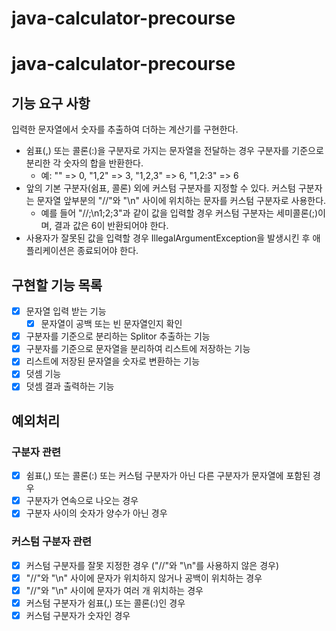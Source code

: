 # java-calculator-precourse

# java-calculator-precourse

## 기능 요구 사항
입력한 문자열에서 숫자를 추출하여 더하는 계산기를 구현한다.

- 쉼표(,) 또는 콜론(:)을 구분자로 가지는 문자열을 전달하는 경우 구분자를 기준으로 분리한 각 숫자의 합을 반환한다.
    - 예: "" => 0, "1,2" => 3, "1,2,3" => 6, "1,2:3" => 6
- 앞의 기본 구분자(쉼표, 콜론) 외에 커스텀 구분자를 지정할 수 있다. 커스텀 구분자는 문자열 앞부분의 "//"와 "\n" 사이에 위치하는 문자를 커스텀 구분자로 사용한다.
    - 예를 들어 "//;\n1;2;3"과 같이 값을 입력할 경우 커스텀 구분자는 세미콜론(;)이며, 결과 값은 6이 반환되어야 한다.
- 사용자가 잘못된 값을 입력할 경우 IllegalArgumentException을 발생시킨 후 애플리케이션은 종료되어야 한다.

## 구현할 기능 목록
- [x] 문자열 입력 받는 기능
    - [x] 문자열이 공백 또는 빈 문자열인지 확인
- [x] 구분자를 기준으로 분리하는 Splitor 추출하는 기능
- [x] 구분자를 기준으로 문자열을 분리하여 리스트에 저장하는 기능
- [x] 리스트에 저장된 문자열을 숫자로 변환하는 기능
- [x] 덧셈 기능
- [x] 덧셈 결과 출력하는 기능

## 예외처리
### 구분자 관련
- [x] 쉼표(,) 또는 콜론(:) 또는 커스텀 구분자가 아닌 다른 구분자가 문자열에 포함된 경우
- [x] 구분자가 연속으로 나오는 경우
- [x] 구분자 사이의 숫자가 양수가 아닌 경우

### 커스텀 구분자 관련
- [x] 커스텀 구분자를 잘못 지정한 경우 ("//"와 "\n"를 사용하지 않은 경우)
- [x] "//"와 "\n" 사이에 문자가 위치하지 않거나 공백이 위치하는 경우
- [x] "//"와 "\n" 사이에 문자가 여러 개 위치하는 경우
- [x] 커스텀 구분자가 쉼표(,) 또는 콜론(:)인 경우
- [x] 커스텀 구분자가 숫자인 경우